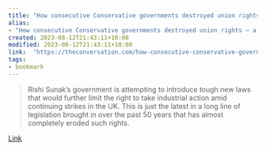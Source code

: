 ```yaml
---
title: "How consecutive Conservative governments destroyed union rights – a timeline of the UK’s anti-strike laws since the 1970s"
alias:
- "How consecutive Conservative governments destroyed union rights – a timeline of the UK’s anti-strike laws since the 1970s"
created: 2023-08-12T21:43:11+10:00
modified: 2023-08-12T21:43:11+10:00
link:  "https://theconversation.com/how-consecutive-conservative-governments-destroyed-union-rights-a-timeline-of-the-uks-anti-strike-laws-since-the-1970s-198178"
tags:
- bookmark
---
```


> Rishi Sunak’s government is attempting to introduce tough new laws that would further limit the right to take industrial action amid continuing strikes in the UK. This is just the latest in a long line of legislation brought in over the past 50 years that has almost completely eroded such rights.

[Link](https://theconversation.com/how-consecutive-conservative-governments-destroyed-union-rights-a-timeline-of-the-uks-anti-strike-laws-since-the-1970s-198178)